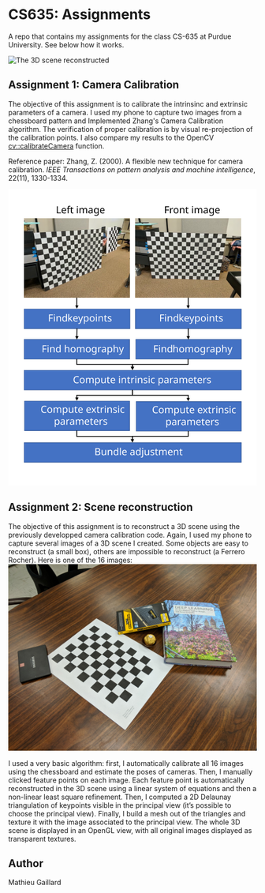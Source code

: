 # CS635: Assignments

A repo that contains my assignments for the class CS-635 at Purdue University. See below how it works.

![The 3D scene reconstructed](./Screenshots/reconstruction.gif)

## Assignment 1: Camera Calibration
The objective of this assignment is to calibrate the intrinsinc and extrinsic parameters of a camera. I used my phone to capture two images from a chessboard pattern and Implemented Zhang's Camera Calibration algorithm. The verification of proper calibration is by visual re-projection of the calibration points. I also compare my results to the OpenCV [cv::calibrateCamera](https://docs.opencv.org/3.4.1/d9/d0c/group__calib3d.html#ga3207604e4b1a1758aa66acb6ed5aa65d) function.

Reference paper: Zhang, Z. (2000). A flexible new technique for camera calibration. *IEEE Transactions on pattern analysis and machine intelligence*, 22(11), 1330-1334.

![Pipeline of the camera calibration software](./Screenshots/diagram_zhang.svg)

## Assignment 2: Scene reconstruction
The objective of this assignment is to reconstruct a 3D scene using the previously developped camera calibration code. Again, I used my phone to capture several images of a 3D scene I created. Some objects are easy to reconstruct (a small box), others are impossible to reconstruct (a Ferrero Rocher). Here is one of the 16 images:
![Sample image of the 3D scene](./Assignment1/CameraCalibration/Images/3DScene/IMG_20200213_165939.jpg)

I used a very basic algorithm: first, I automatically calibrate all 16 images using the chessboard and estimate the poses of cameras. Then, I manually clicked feature points on each image. Each feature point is automatically reconstructed in the 3D scene using a linear system of equations and then a non-linear least square refinement. Then, I computed a 2D Delaunay triangulation of keypoints visible in the principal view (it’s possible to choose the principal view). Finally, I build a mesh out of the triangles and texture it with the image associated to the principal view. The whole 3D scene is displayed in an OpenGL view, with all original images displayed as transparent textures.

## Author
Mathieu Gaillard
